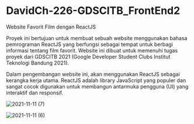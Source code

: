 # DavidCh-226-GDSCITB_FrontEnd2

Website Favorit Film dengan ReactJS

Proyek ini bertujuan untuk membuat sebuah website menggunakan bahasa pemrograman ReactJS yang berfungsi sebagai tempat untuk berbagi informasi tentang film favorit. Website ini dibuat untuk memenuhi tugas proyek dari GDSCITB 2021 (Google Developer Student Clubs Institut Teknologi Bandung 2021).

Dalam pengembangan website ini, akan menggunakan ReactJS sebagai kerangka kerja utama. ReactJS adalah library JavaScript yang populer dan sangat cocok digunakan untuk membangun antarmuka pengguna (UI) yang interaktif dan responsif.

![2021-11-11 (7)](https://user-images.githubusercontent.com/91829663/141283130-a0d087ff-8df1-4563-bba3-cf675df520e2.png)

![2021-11-11 (6)](https://user-images.githubusercontent.com/91829663/141282655-616b8006-65ef-4490-a444-9885f8e9a6cf.png)
